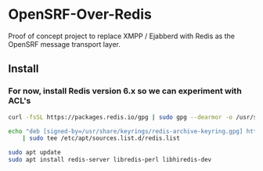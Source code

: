 # OpenSRF-Over-Redis

Proof of concept project to replace XMPP / Ejabberd with Redis as the
OpenSRF message transport layer.

## Install

### For now, install Redis version 6.x so we can experiment with ACL's

```sh
curl -fsSL https://packages.redis.io/gpg | sudo gpg --dearmor -o /usr/share/keyrings/redis-archive-keyring.gpg

echo "deb [signed-by=/usr/share/keyrings/redis-archive-keyring.gpg] https://packages.redis.io/deb $(lsb_release -cs) main" \
    | sudo tee /etc/apt/sources.list.d/redis.list

sudo apt update
sudo apt install redis-server libredis-perl libhiredis-dev 
```
